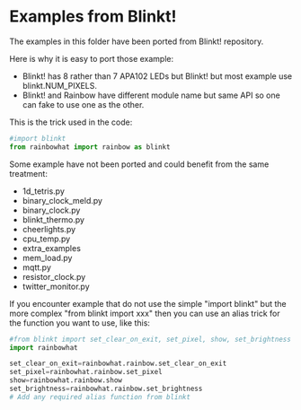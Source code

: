 # Examples from Blinkt!

The examples in this folder have been ported from Blinkt! repository.

Here is why it is easy to port those example:
* Blinkt! has 8 rather than 7 APA102 LEDs but Blinkt! but most example use blinkt.NUM_PIXELS.
* Blinkt! and Rainbow have different module name but same API so one can fake to use one as the other.

This is the trick used in the code:
```python
#import blinkt
from rainbowhat import rainbow as blinkt
```

Some example have not been ported and could benefit from the same treatment:
* 1d_tetris.py
* binary_clock_meld.py
* binary_clock.py
* blinkt_thermo.py
* cheerlights.py
* cpu_temp.py
* extra_examples
* mem_load.py
* mqtt.py
* resistor_clock.py
* twitter_monitor.py

If you encounter example that do not use the simple "import blinkt" but the more complex "from blinkt import xxx" then you can use an alias trick for the function you want to use, like this:

```python
#from blinkt import set_clear_on_exit, set_pixel, show, set_brightness
import rainbowhat

set_clear_on_exit=rainbowhat.rainbow.set_clear_on_exit  
set_pixel=rainbowhat.rainbow.set_pixel  
show=rainbowhat.rainbow.show  
set_brightness=rainbowhat.rainbow.set_brightness  
# Add any required alias function from blinkt  
```
